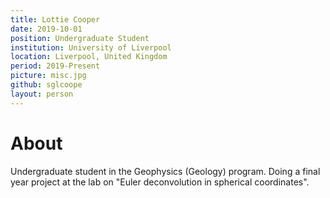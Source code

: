 ```yaml
---
title: Lottie Cooper
date: 2019-10-01
position: Undergraduate Student
institution: University of Liverpool
location: Liverpool, United Kingdom
period: 2019-Present
picture: misc.jpg
github: sglcoope
layout: person
---
```


# About

Undergraduate student in the Geophysics (Geology) program.
Doing a final year project at the lab on "Euler deconvolution in spherical
coordinates".
